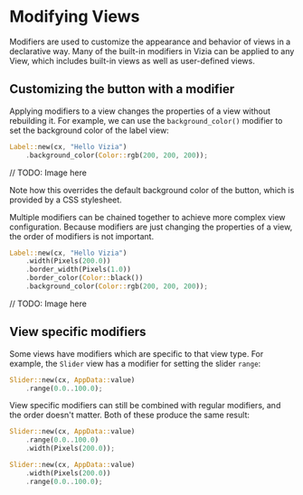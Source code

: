 # Modifying Views

Modifiers are used to customize the appearance and behavior of views in a declarative way. Many of the built-in modifiers in Vizia can be applied to any View, which includes built-in views as well as user-defined views.

## Customizing the button with a modifier 

Applying modifiers to a view changes the properties of a view without rebuilding it. For example, we can use the `background_color()` modifier to set the background color of the label view:

```rust
Label::new(cx, "Hello Vizia")
    .background_color(Color::rgb(200, 200, 200));
```

// TODO: Image here

Note how this overrides the default background color of the button, which is provided by a CSS stylesheet.

Multiple modifiers can be chained together to achieve more complex view configuration. Because modifiers are just changing the properties of a view, the order of modifiers is not important.

```rust
Label::new(cx, "Hello Vizia")
    .width(Pixels(200.0))
    .border_width(Pixels(1.0))
    .border_color(Color::black())
    .background_color(Color::rgb(200, 200, 200));
```

// TODO: Image here

## View specific modifiers
Some views have modifiers which are specific to that view type. For example, the `Slider` view has a modifier for setting the slider `range`:

```rust
Slider::new(cx, AppData::value)
    .range(0.0..100.0);
```

View specific modifiers can still be combined with regular modifiers, and the order doesn't matter. Both of these produce the same result:

```rust
Slider::new(cx, AppData::value)
    .range(0.0..100.0)
    .width(Pixels(200.0));
```

```rust
Slider::new(cx, AppData::value)
    .width(Pixels(200.0))
    .range(0.0..100.0);
```

